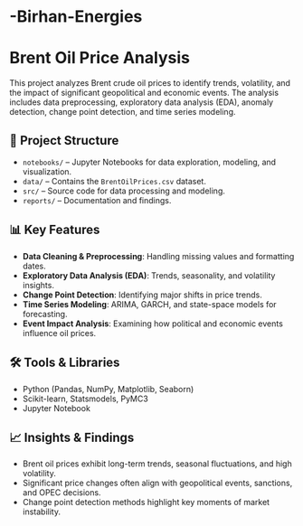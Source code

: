 # -Birhan-Energies

# Brent Oil Price Analysis  

This project analyzes Brent crude oil prices to identify trends, volatility, and the impact of significant geopolitical and economic events. The analysis includes data preprocessing, exploratory data analysis (EDA), anomaly detection, change point detection, and time series modeling.  

## 📂 Project Structure  
- `notebooks/` – Jupyter Notebooks for data exploration, modeling, and visualization.  
- `data/` – Contains the `BrentOilPrices.csv` dataset.  
- `src/` – Source code for data processing and modeling.  
- `reports/` – Documentation and findings.  

## 📊 Key Features  
- **Data Cleaning & Preprocessing**: Handling missing values and formatting dates.  
- **Exploratory Data Analysis (EDA)**: Trends, seasonality, and volatility insights.  
- **Change Point Detection**: Identifying major shifts in price trends.  
- **Time Series Modeling**: ARIMA, GARCH, and state-space models for forecasting.  
- **Event Impact Analysis**: Examining how political and economic events influence oil prices.  

## 🛠️ Tools & Libraries  
- Python (Pandas, NumPy, Matplotlib, Seaborn)  
- Scikit-learn, Statsmodels, PyMC3  
- Jupyter Notebook  

## 📈 Insights & Findings  
- Brent oil prices exhibit long-term trends, seasonal fluctuations, and high volatility.  
- Significant price changes often align with geopolitical events, sanctions, and OPEC decisions.  
- Change point detection methods highlight key moments of market instability.  
